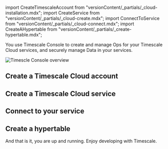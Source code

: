 import CreateTimescaleAccount from "versionContent/_partials/_cloud-installation.mdx";
import CreateService from "versionContent/_partials/_cloud-create.mdx";
import ConnectToService from "versionContent/_partials/_cloud-connect.mdx";
import CreateAHypertable from "versionContent/_partials/_create-hypertable.mdx";


You use Timescale Console to create and manage Ops for your Timescale Cloud services, and securely manage 
Data in your services.

![Timescle Console overview](https://assets.timescale.com/docs/images/console-overview.png)

## Create a Timescale Cloud account

<CreateTimescaleAccount />

## Create a Timescale Cloud service

<CreateService />

## Connect to your service

<ConnectToService />

## Create a hypertable

<CreateAHypertable />

And that is it, you are up and running. Enjoy developing with Timescale.

[tsc-portal]: https://console.cloud.timescale.com/
[services-how-to]: /use-timescale/:currentVersion:/services/
[install-psql]: /use-timescale/:currentVersion:/integrations/query-admin/psql/
[connect-to-your-service]: /getting-started/:currentVersion:/services/#connect-to-your-service
[create-service]: https://console.cloud.timescale.com/dashboard/create_services
[what-is-time-series]: https://www.timescale.com/blog/what-is-a-time-series-database/#what-is-a-time-series-database
[what-is-dynamic-postgres]: https://www.timescale.com/dynamic-postgresql
[how-plans-work]: /about/:currentVersion:/pricing-and-account-management/#how-plans-work
